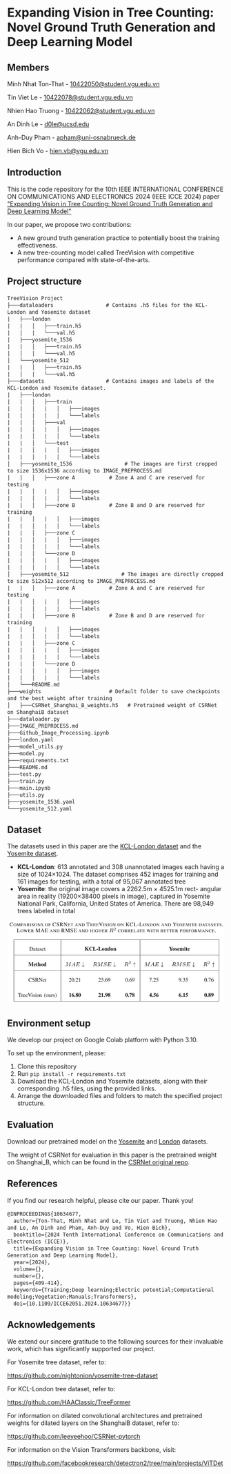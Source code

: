 # Expanding Vision in Tree Counting: Novel Ground Truth Generation and Deep Learning Model

## Members

Minh Nhat Ton-That - 10422050@student.vgu.edu.vn

Tin Viet Le - 10422078@student.vgu.edu.vn

Nhien Hao Truong - 10422062@student.vgu.edu.vn

An Dinh Le - d0le@ucsd.edu

Anh-Duy Pham - apham@uni-osnabrueck.de

Hien Bich Vo - hien.vb@vgu.edu.vn

## Introduction
This is the code repository for the 10th IEEE INTERNATIONAL CONFERENCE ON COMMUNICATIONS AND ELECTRONICS 2024 (IEEE ICCE 2024) paper ["Expanding Vision in
Tree Counting: Novel Ground Truth Generation and Deep Learning Model"](https://ieeexplore.ieee.org/document/10634677) 

In our paper, we propose two contributions:
- A new ground truth generation practice to potentially boost the training effectiveness.
- A new tree-counting model called TreeVision with competitive performance compared with state-of-the-arts.

## Project structure
```
TreeVision Project
├───dataloaders                 # Contains .h5 files for the KCL-London and Yosemite dataset      
|   ├───london                     
|   |   │   ├───train.h5
|   │   |   └───val.h5
|   ├───yosemite_1536                     
|   |   │   ├───train.h5
|   │   |   └───val.h5
│   └───yosemite_512                           
|   |   │   ├───train.h5
|   │   |   └───val.h5
├───datasets                    # Contains images and labels of the KCL-London and Yosemite dataset.
|   ├───london                     
|   |   │   ├───train
|   |   │   |   │   ├───images
|   |   │   |   │   └───labels
|   |   │   ├───val
|   |   │   |   │   ├───images
|   |   │   |   │   └───labels
|   |   │   └───test
|   |   │   |   │   ├───images
|   |   │   |   │   └───labels
│   ├───yosemite_1536                 # The images are first cropped to size 1536x1536 according to IMAGE_PREPROCESS.md     
|   |   │   ├───zone A           # Zone A and C are reserved for testing
|   |   │   |   │   ├───images
|   |   │   |   │   └───labels
|   |   │   ├───zone B           # Zone B and D are reserved for training
|   |   │   |   │   ├───images
|   |   │   |   │   └───labels
|   |   │   ├───zone C
|   |   │   |   │   ├───images
|   |   │   |   │   └───labels
|   |   │   └───zone D
|   |   │   |   │   ├───images
|   |   │   |   │   └───labels
│   ├───yosemite_512                 # The images are directly cropped to size 512x512 according to IMAGE_PREPROCESS.md     
|   |   │   ├───zone A           # Zone A and C are reserved for testing
|   |   │   |   │   ├───images
|   |   │   |   │   └───labels
|   |   │   ├───zone B           # Zone B and D are reserved for training
|   |   │   |   │   ├───images
|   |   │   |   │   └───labels
|   |   │   ├───zone C
|   |   │   |   │   ├───images
|   |   │   |   │   └───labels
|   |   │   └───zone D
|   |   │   |   │   ├───images
|   |   │   |   │   └───labels
│   └───README.md  
├───weights                      # Default folder to save checkpoints and the best weight after training
│   ├───CSRNet_Shanghai_B_weights.h5   # Pretrained weight of CSRNet on ShanghaiB dataset
├───dataloader.py
├───IMAGE_PREPROCESS.md
├───Github_Image_Processing.ipynb
├───london.yaml
├───model_utils.py
├───model.py
├───requirements.txt
├───README.md
├───test.py
├───train.py
├───main.ipynb
├───utils.py
├───yosemite_1536.yaml
└───yosemite_512.yaml                                    
```
## Dataset
The datasets used in this paper are the [KCL-London dataset](https://drive.google.com/file/d/1xcjv8967VvvzcDM4aqAi7Corkb11T0i2/view?usp=sharing) and the [Yosemite dataset](https://github.com/nightonion/yosemite-tree-dataset).
 - **KCL-London**: 613 annotated and 308 unannotated images each having a size of 1024×1024. The dataset comprises 452 images for training and 161 images for testing, with a total of 95,067 annotated tree
 - **Yosemite**: the original image covers a 2262.5m × 4525.1m rect-
angular area in reality (19200×38400 pixels in image), captured in Yosemite National Park, California, United States of America. There are 98,949 trees labeled in total

![Evaluation results](./assets/eval.png)

## Environment setup
We develop our project on Google Colab platform with Python 3.10.

To set up the environment, please:
 
 1. Clone this repository
 2. Run `pip install -r requirements.txt`
 3. Download the KCL-London and Yosemite datasets, along with their corresponding .h5 files, using the provided links.
 4. Arrange the downloaded files and folders to match the specified project structure.

## Evaluation
Download our pretrained model on the [Yosemite](https://drive.google.com/file/d/1gEBEPHi7LhCZWbBICHuj46KJlggfVXlB/view?usp=sharing) and [London](https://drive.google.com/file/d/1-sf-ayfdpDnNZ0FOdVWTuDn_G-JDi6Y1/view?usp=sharing) datasets.

The weight of CSRNet for evaluation in this paper is the pretrained weight on Shanghai_B, which can be found in the [CSRNet original repo](https://github.com/leeyeehoo/CSRNet).

## References
If you find our research helpful, please cite our paper. Thank you!
```
@INPROCEEDINGS{10634677,
  author={Ton-That, Minh Nhat and Le, Tin Viet and Truong, Nhien Hao and Le, An Dinh and Pham, Anh-Duy and Vo, Hien Bich},
  booktitle={2024 Tenth International Conference on Communications and Electronics (ICCE)}, 
  title={Expanding Vision in Tree Counting: Novel Ground Truth Generation and Deep Learning Model}, 
  year={2024},
  volume={},
  number={},
  pages={409-414},
  keywords={Training;Deep learning;Electric potential;Computational modeling;Vegetation;Manuals;Transformers},
  doi={10.1109/ICCE62051.2024.10634677}}
```

## Acknowledgements
We extend our sincere gratitude to the following sources for their invaluable work, which has significantly supported our project.

For Yosemite tree dataset, refer to:

https://github.com/nightonion/yosemite-tree-dataset

For KCL-London tree dataset, refer to:

https://github.com/HAAClassic/TreeFormer

For information on dilated convolutional architectures and pretrained weights for dilated layers on the ShanghaiB dataset, refer to:

https://github.com/leeyeehoo/CSRNet-pytorch

For information on the Vision Transformers backbone, visit:

https://github.com/facebookresearch/detectron2/tree/main/projects/ViTDet
